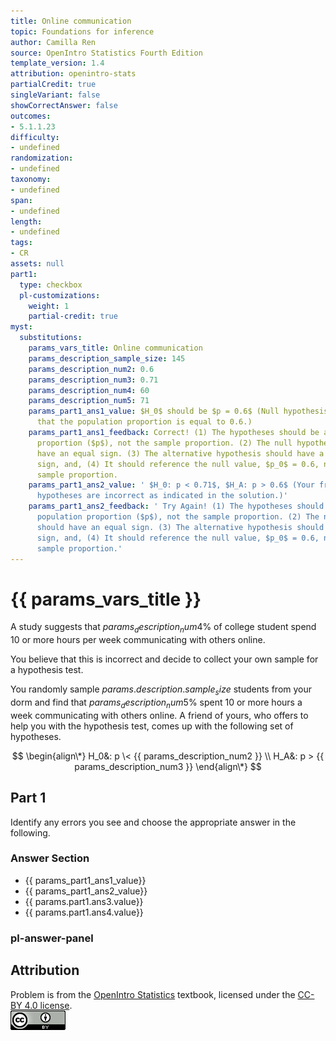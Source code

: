 ```yaml
---
title: Online communication
topic: Foundations for inference
author: Camilla Ren
source: OpenIntro Statistics Fourth Edition
template_version: 1.4
attribution: openintro-stats
partialCredit: true
singleVariant: false
showCorrectAnswer: false
outcomes:
- 5.1.1.23
difficulty:
- undefined
randomization:
- undefined
taxonomy:
- undefined
span:
- undefined
length:
- undefined
tags:
- CR
assets: null
part1:
  type: checkbox
  pl-customizations:
    weight: 1
    partial-credit: true
myst:
  substitutions:
    params_vars_title: Online communication
    params_description_sample_size: 145
    params_description_num2: 0.6
    params_description_num3: 0.71
    params_description_num4: 60
    params_description_num5: 71
    params_part1_ans1_value: $H_0$ should be $p = 0.6$ (Null hypothesis should state
      that the population proportion is equal to 0.6.)
    params_part1_ans1_feedback: Correct! (1) The hypotheses should be about the population
      proportion ($p$), not the sample proportion. (2) The null hypothesis should
      have an equal sign. (3) The alternative hypothesis should have a not-equals
      sign, and, (4) It should reference the null value, $p_0$ = 0.6, not the observed
      sample proportion.
    params_part1_ans2_value: ' $H_0: p < 0.71$, $H_A: p > 0.6$ (Your friend''s proposed
      hypotheses are incorrect as indicated in the solution.)'
    params_part1_ans2_feedback: ' Try Again! (1) The hypotheses should be about the
      population proportion ($p$), not the sample proportion. (2) The null hypothesis
      should have an equal sign. (3) The alternative hypothesis should have a not-equals
      sign, and, (4) It should reference the null value, $p_0$ = 0.6, not the observed
      sample proportion.'
---
```

# {{ params_vars_title }}
A study suggests that ${{ params_description_num4 }}$% of college student spend 10 or more hours per week communicating with others online.

You believe that this is incorrect and decide to collect your own sample for a hypothesis test.

You randomly sample ${{ params.description.sample_size }}$ students from your dorm and find that ${{ params_description_num5 }}$% spent 10 or more hours a week communicating with others online. A friend of yours, who offers to help you with the hypothesis test, comes up with the following set of hypotheses.

$$
\begin{align\*}
H_0&: p \< {{ params_description_num2 }} \\
H_A&: p > {{ params_description_num3 }}
\end{align\*}
$$

## Part 1

Identify any errors you see and choose the appropriate answer in the following.

### Answer Section

- {{ params_part1_ans1_value}}
- {{ params_part1_ans2_value}}
- {{ params.part1.ans3.value}}
- {{ params.part1.ans4.value}}

### pl-answer-panel

## Attribution

Problem is from the [OpenIntro Statistics](https://openintro.org/book/os/) textbook, licensed under the [CC-BY 4.0 license](https://creativecommons.org/licenses/by/4.0/).<br>![Image representing the Creative Commons 4.0 BY license.](https://raw.githubusercontent.com/firasm/bits/master/by.png)